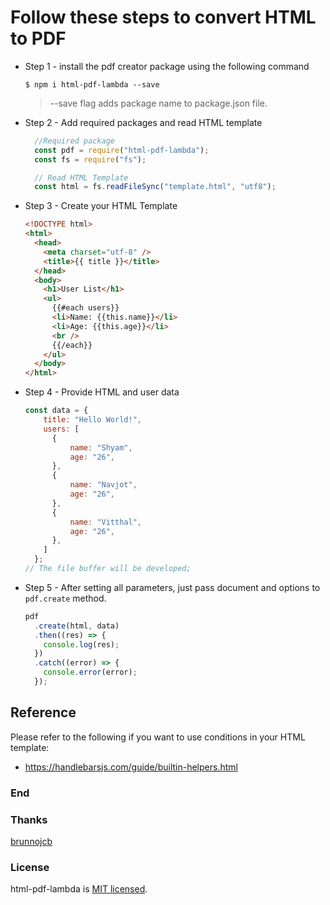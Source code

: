 # Follow these steps to convert HTML to PDF

- Step 1 - install the pdf creator package using the following command

  `$ npm i html-pdf-lambda --save`

  > --save flag adds package name to package.json file.

- Step 2 - Add required packages and read HTML template

  ```javascript
    //Required package
    const pdf = require("html-pdf-lambda");
    const fs = require("fs");

    // Read HTML Template
    const html = fs.readFileSync("template.html", "utf8");

  ```

- Step 3 - Create your HTML Template

  ```html
  <!DOCTYPE html>
  <html>
    <head>
      <meta charset="utf-8" />
      <title>{{ title }}</title>
    </head>
    <body>
      <h1>User List</h1>
      <ul>
        {{#each users}}
        <li>Name: {{this.name}}</li>
        <li>Age: {{this.age}}</li>
        <br />
        {{/each}}
      </ul>
    </body>
  </html>
  ```
    
- Step 4 - Provide HTML and user data

  ```javascript
  const data = {
      title: "Hello World!",
      users: [
        {
            name: "Shyam",
            age: "26",
        },
        {
            name: "Navjot",
            age: "26",
        },
        {
            name: "Vitthal",
            age: "26",
        },
      ]
    };
  // The file buffer will be developed;
  ```

- Step 5 - After setting all parameters, just pass document and options to `pdf.create` method.

  ```javascript
  pdf
    .create(html, data)
    .then((res) => {
      console.log(res);
    })
    .catch((error) => {
      console.error(error);
    });
  ```

## Reference

Please refer to the following if you want to use conditions in your HTML template:

- https://handlebarsjs.com/guide/builtin-helpers.html

### End

### Thanks
[brunnojcb](https://github.com/brunnojcb)
### License

html-pdf-lambda is [MIT licensed](./LICENSE).
